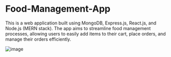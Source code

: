 # Food-Management-App
This is a web application built using MongoDB, Express.js, React.js, and Node.js (MERN stack). The app aims to streamline food management processes, allowing users to easily add items to their cart, place orders, and manage their orders efficiently.

![image](https://github.com/user-attachments/assets/6026da1a-63cb-4b3c-9ba1-24724bf8fd30)
